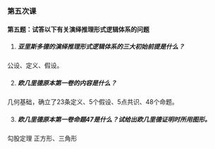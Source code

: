### 第五次课

#### 第五题：试答以下有关演绎推理形式逻辑体系的问题



1. ##### 亚里斯多德的演绎推理形式逻辑体系的三大初始前提是什么？
公设、定义、假设。

    

2. ##### 欧几里德原本第一卷的内容是什么？
几何基础，确立了23条定义、5个假设、5点共识、48个命题。

3. ##### 欧几里德原本第一卷命题47是什么？试给出欧几里德证明时所用图形。

勾股定理 正方形、三角形